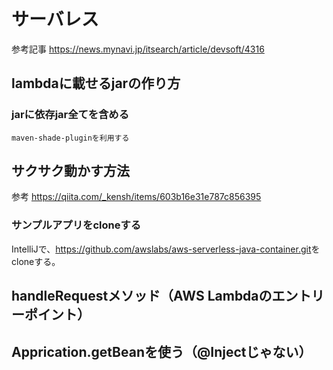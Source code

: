 # サーバレス

参考記事
<https://news.mynavi.jp/itsearch/article/devsoft/4316>

## lambdaに載せるjarの作り方

### jarに依存jar全てを含める

    maven-shade-pluginを利用する

## サクサク動かす方法

参考
<https://qiita.com/_kensh/items/603b16e31e787c856395>

### サンプルアプリをcloneする

IntelliJで、<https://github.com/awslabs/aws-serverless-java-container.git>をcloneする。

## handleRequestメソッド（AWS Lambdaのエントリーポイント）

## Apprication.getBeanを使う（@Injectじゃない）
